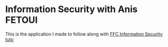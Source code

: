 # Information Security with Anis FETOUI

This is the application I made to follow along with [FFC Information Security tuto](https://www.freecodecamp.org/learn/information-security/information-security-with-helmetjs/)
